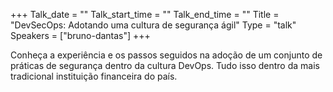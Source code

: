 +++
Talk_date = ""
Talk_start_time = ""
Talk_end_time = ""
Title = "DevSecOps: Adotando uma cultura de segurança ágil"
Type = "talk"
Speakers = ["bruno-dantas"]
+++

Conheça a experiência e os passos seguidos na adoção de um conjunto de práticas de segurança dentro da cultura DevOps. Tudo isso dentro da mais tradicional instituição financeira do país.
